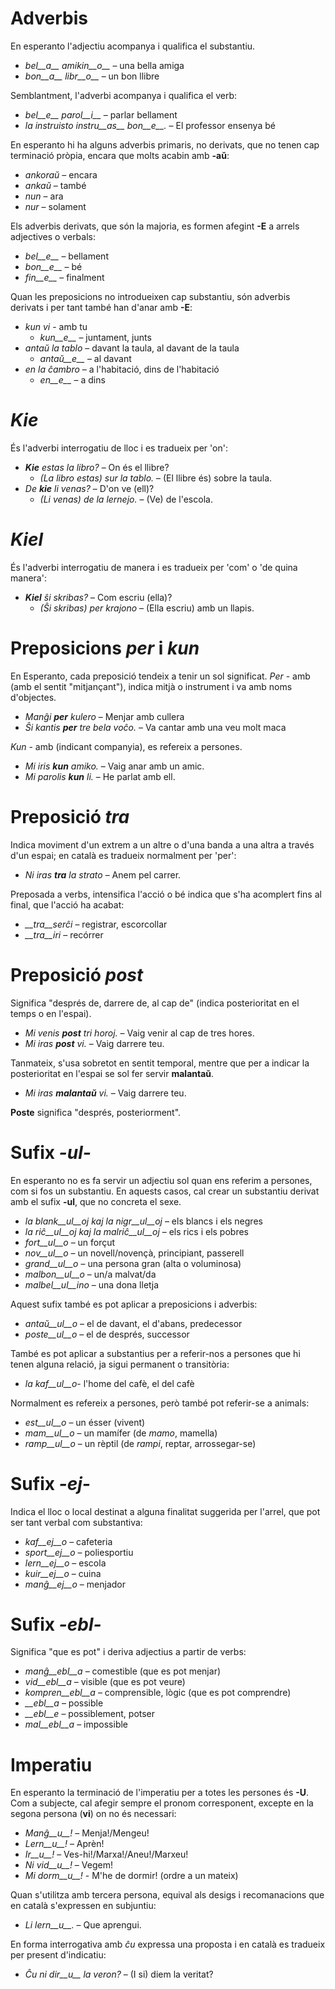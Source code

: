 # Adverbis

En esperanto l'adjectiu acompanya i qualifica el substantiu.
- *bel__a__ amikin__o__* – una bella amiga
- *bon__a__ libr__o__* – un bon llibre

Semblantment, l'adverbi acompanya i qualifica el verb:
- *bel__e__ parol__i__* – parlar bellament
- *la instruisto instru__as__ bon__e__.* – El professor ensenya bé

En esperanto hi ha alguns adverbis primaris, no derivats, que no tenen cap terminació pròpia, encara que molts acabin amb __-aŭ__:

- *ankoraŭ*  – encara
- *ankaŭ*  – també
- *nun*  – ara
- *nur*  – solament

Els adverbis derivats, que són la majoria, es formen afegint __-E__ a arrels adjectives o verbals:

- *bel__e__*   – bellament
- *bon__e__*   – bé
- *fin__e__*  –  finalment

Quan les preposicions no introdueixen cap substantiu, són adverbis derivats i per tant també han d'anar amb __-E__:

- *kun vi* - amb tu
  - *kun__e__*  – juntament, junts
- *antaŭ la tablo*  – davant la taula, al davant de la taula
  - *antaŭ__e__*  – al davant
- *en la ĉambro*  – a l'habitació, dins de l'habitació
  - *en__e__*  – a dins

# *Kie*
És l'adverbi interrogatiu de lloc i es tradueix per 'on':

- *__Kie__ estas la libro?*  – On és el llibre?
  - *(La libro estas) sur la tablo.* – (El llibre és) sobre la taula.
- *De __kie__ li venas?*  – D'on ve (ell)?
  - *(Li venas) de la lernejo.*  – (Ve) de l'escola.

# *Kiel*
És l'adverbi interrogatiu de manera i es tradueix per 'com' o 'de quina manera':

- *__Kiel__ ŝi skribas?*  – Com escriu (ella)?
  - *(Ŝi skribas) per krajono*  – (Ella escriu) amb un llapis.
  
# Preposicions *per* i *kun*

En Esperanto, cada preposició tendeix a tenir un sol significat.
*Per* - amb (amb el sentit "mitjançant"),  indica mitjà o instrument i va amb noms d'objectes.
- *Manĝi __per__ kulero*             – Menjar amb cullera
- *Ŝi kantis __per__ tre bela voĉo.* – Va cantar amb una veu molt maca
 
*Kun* - amb (indicant companyia), es refereix a persones.
- *Mi iris __kun__ amiko.*    	  – Vaig anar amb un amic.
- *Mi parolis __kun__ li.*       – He parlat amb ell.

# Preposició *tra*

Indica moviment d'un extrem a un altre o d'una banda a una altra a través d'un espai; en català es tradueix normalment per 'per':
- *Ni iras __tra__ la strato* – Anem pel carrer.

Preposada a verbs, intensifica l'acció o bé indica que s'ha acomplert fins al final, que l'acció ha acabat:
- *__tra__serĉi* – registrar, escorcollar
- *__tra__iri* – recórrer

# Preposició *post*

Significa "després de, darrere de, al cap de" (indica posterioritat en el temps o en l'espai).

- *Mi venis __post__ tri horoj.*   – Vaig venir al cap de tres hores.
- *Mi iras __post__ vi.*            – Vaig darrere teu.

Tanmateix, s'usa sobretot en sentit temporal, mentre que per a indicar la posterioritat en l'espai se sol fer servir  __malantaŭ__.

- *Mi iras __malantaŭ__ vi.* – Vaig darrere teu.

__Poste__ significa "després, posteriorment".
 
# Sufix *-ul-*

En esperanto no es fa servir un adjectiu sol quan ens referim a persones, com si fos un substantiu. En aquests casos, cal crear un substantiu derivat amb el sufix __-ul__, que no concreta el sexe.

- *la blank__ul__oj kaj la nigr__ul__oj* – els blancs i els negres
- *la riĉ__ul__oj kaj la malriĉ__ul__oj* – els rics i els pobres
- *fort__ul__o* – un forçut
- *nov__ul__o* – un novell/novençà, principiant, passerell
- *grand__ul__o*	– una persona gran (alta o voluminosa)
- *malbon__ul__o*	– un/a malvat/da
- *malbel__ul__ino*	– una dona lletja

Aquest sufix també es pot aplicar a preposicions i adverbis:

- *antaŭ__ul__o* – el de davant, el d'abans, predecessor
- *poste__ul__o* – el de després, successor

També es pot aplicar a substantius per a referir-nos a persones que hi tenen alguna relació, ja sigui permanent o transitòria:

- *la kaf__ul__o*- l'home del cafè, el del cafè

Normalment es refereix a persones, però també pot referir-se a animals:

- *est__ul__o* – un ésser (vivent)
- *mam__ul__o* – un mamífer (de *mamo*, mamella)
- *ramp__ul__o* – un rèptil (de *rampi*, reptar, arrossegar-se)

# Sufix *-ej-*

Indica el lloc o local destinat a alguna finalitat suggerida per l'arrel, que pot ser tant verbal com substantiva:

- *kaf__ej__o*  – cafeteria
- *sport__ej__o*  – poliesportiu
- *lern__ej__o*  – escola 
- *kuir__ej__o*  – cuina
- *manĝ__ej__o*  – menjador

# Sufix *-ebl-*

Significa "que es pot" i deriva adjectius a partir de verbs:

- *manĝ__ebl__a*    – comestible (que es pot menjar)
- *vid__ebl__a*     – visible (que es pot veure)
- *kompren__ebl__a* – comprensible, lògic (que es pot comprendre)
- *__ebl__a*        – possible
- *__ebl__e*        – possiblement, potser
- *mal__ebl__a*     – impossible

# Imperatiu

En esperanto la terminació de l'imperatiu per a totes les persones és __-U__. Com a subjecte, cal afegir sempre el pronom corresponent, excepte en la segona persona (__vi__) on no és necessari:

- *Manĝ__u__!*   – Menja!/Mengeu!
- *Lern__u__!* – Aprèn!
- *Ir__u__!*     – Ves-hi!/Marxa!/Aneu!/Marxeu!
- *Ni vid__u__!* – Vegem!
- *Mi dorm__u__!* - M'he de dormir! (ordre a un mateix)

Quan s'utilitza amb tercera persona, equival als desigs i recomanacions que en català s'expressen en subjuntiu:

- *Li lern__u__.* – Que aprengui.

En forma interrogativa amb *ĉu* expressa una proposta i en català es tradueix per present d'indicatiu:

- *Ĉu ni dir__u__ la veron?* – (I si) diem la veritat?

